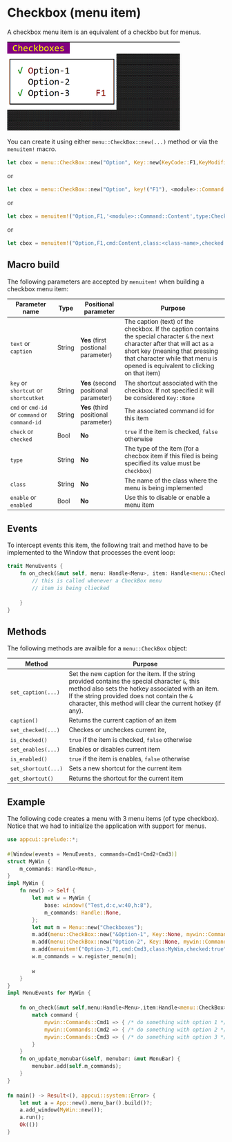 # Checkbox (menu item)

 A checkbox menu item is an equivalent of a checkbo but for menus. 
 
 <img src="img/checkbox.png" width=400/>
 
 You can create it using either `menu::CheckBox::new(...)` method or via the `menuitem!` macro.

 ```rs
 let cbox = menu::CheckBox::new("Option", Key::new(KeyCode::F1,KeyModifier::None), <module>::Command::Content, true);
 ```
 or
 ```rs
 let cbox = menu::CheckBox::new("Option", key!("F1"), <module>::Command::Content, false);
 ```
 or
 ```rs
 let cbox = menuitem!("Option,F1,'<module>::Command::Content',type:Checkbox");
 ```
 or
 ```rs
 let cbox = menuitem!("Option,F1,cmd:Content,class:<class-name>,checked:true");
 ```

## Macro build

The following parameters are accepted by `menuitem!` when building a checkbox menu item:

| Parameter name                                 | Type   | Positional parameter                  | Purpose                                                                                                                                                                                                                                             |
| ---------------------------------------------- | ------ | ------------------------------------- | --------------------------------------------------------------------------------------------------------------------------------------------------------------------------------------------------------------------------------------------------- |
| `text` or `caption`                            | String | **Yes** (first postional parameter)   | The caption (text) of the checkbox. If the caption contains the special character `&` the next character after that will act as a short key (meaning that pressing that character while that menu is opened is equivalent to clicking on that item) |
| `key` or `shortcut` or `shortcutket`           | String | **Yes** (second positional parameter) | The shortcut associated with the checkbox. If not specified it will be considered `Key::None`                                                                                                                                                       |
| `cmd` or `cmd-id` or `command` or `command-id` | String | **Yes** (third positional parameter)  | The associated command id for this item                                                                                                                                                                                                             |
| `check` or `checked`                           | Bool   | **No**                                | `true` if the item is checked, `false` otherwise                                                                                                                                                                                                    |
| `type`                                         | String | **No**                                | The type of the item (for a checbox item if this filed is being specified its value must be `checkbox`)                                                                                                                                             |
| `class`                                        | String | **No**                                | The name of the class where the menu is being implemented                                                                                                                                                                                           |
| `enable` or `enabled`                          | Bool   | **No**                                | Use this to disable or enable a menu item                                                                                                                                                                                                           |

## Events
To intercept events this item, the following trait and method have to be implemented to the Window that processes the event loop:
```rs
trait MenuEvents {
    fn on_check(&mut self, menu: Handle<Menu>, item: Handle<menu::CheckBox>, command: <module>::Commands, checked: bool) {
        // this is called whenever a CheckBox menu 
        // item is being cliecked

    }
}
```

## Methods

The following methods are availble for a `menu::CheckBox` object:

| Method              | Purpose                                                                                                                                                                                                                                                               |
| ------------------- | --------------------------------------------------------------------------------------------------------------------------------------------------------------------------------------------------------------------------------------------------------------------- |
| `set_caption(...)`  | Set the new caption for the item. If the string provided contains the special character `&`, this method also sets the hotkey associated with an item. If the string provided does not contain the `&` character, this method will clear the current hotkey (if any). |
| `caption()`         | Returns the current caption of an item                                                                                                                                                                                                                                |
| `set_checked(...)`  | Checkes or uncheckes current ite,                                                                                                                                                                                                                                     |
| `is_checked()`      | `true` if the item is checked, `false` otherwise                                                                                                                                                                                                                      |
| `set_enables(...)`  | Enables or disables current item                                                                                                                                                                                                                                      |
| `is_enabled()`      | `true` if the item is enables, `false` otherwise                                                                                                                                                                                                                      |
| `set_shortcut(...)` | Sets a new shortcut for the current item                                                                                                                                                                                                                              |
| `get_shortcut()`    | Returns the shortcut for the current item                                                                                                                                                                                                                             |

## Example

The following code creates a menu with 3 menu items (of type checkbox). Notice that we had to initialize the application with support for menus.

```rs
use appcui::prelude::*;

#[Window(events = MenuEvents, commands=Cmd1+Cmd2+Cmd3)]
struct MyWin {
    m_commands: Handle<Menu>,
}
impl MyWin {
    fn new() -> Self {
        let mut w = MyWin {
            base: window!("Test,d:c,w:40,h:8"),
            m_commands: Handle::None,
        };
        let mut m = Menu::new("Checkboxes");
        m.add(menu::CheckBox::new("&Option-1", Key::None, mywin::Commands::Cmd1,true));
        m.add(menu::CheckBox::new("Option-2", Key::None, mywin::Commands::Cmd2,false));
        m.add(menuitem!("Option-3,F1,cmd:Cmd3,class:MyWin,checked:true"));
        w.m_commands = w.register_menu(m);

        w
    }
}
impl MenuEvents for MyWin {

    fn on_check(&mut self,menu:Handle<Menu>,item:Handle<menu::CheckBox>,command:mywin::Commands,checked:bool) {
        match command {
            mywin::Commands::Cmd1 => { /* do something with option 1 */ },
            mywin::Commands::Cmd2 => { /* do something with option 2 */ },
            mywin::Commands::Cmd3 => { /* do something with option 3 */ },
        }
    }
    fn on_update_menubar(&self, menubar: &mut MenuBar) {
        menubar.add(self.m_commands);
    }
}

fn main() -> Result<(), appcui::system::Error> {
    let mut a = App::new().menu_bar().build()?;
    a.add_window(MyWin::new());
    a.run();
    Ok(())
}
```